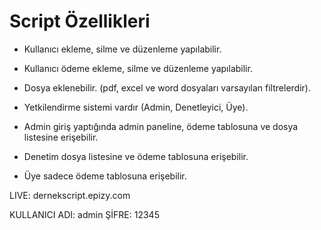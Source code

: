 ﻿# Script Özellikleri
- Kullanıcı ekleme, silme ve düzenleme yapılabilir.
- Kullanıcı ödeme ekleme, silme ve düzenleme yapılabilir.
- Dosya eklenebilir. (pdf, excel ve word dosyaları varsayılan filtrelerdir).
- Yetkilendirme sistemi vardır (Admin, Denetleyici, Üye).

- Admin giriş yaptığında admin paneline, ödeme tablosuna ve dosya listesine erişebilir.
- Denetim dosya listesine ve ödeme tablosuna erişebilir.
- Üye sadece ödeme tablosuna erişebilir.

LIVE: dernekscript.epizy.com

KULLANICI ADI: admin
ŞİFRE: 12345
